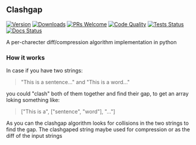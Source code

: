 ## Clashgap

[![Version](https://img.shields.io/pypi/v/clashgap?label=version)](https://pypi.org/project/clashgap)
[![Downloads](https://pepy.tech/badge/clashgap/month)](https://pepy.tech/project/clashgap)
[![PRs Welcome](https://img.shields.io/badge/PRs-welcome-blue.svg)](http://makeapullrequest.com)
[![Code Quality](https://img.shields.io/lgtm/grade/python/g/NioGreek/Clashgap.svg?logo=lgtm&logoWidth=18)](https://lgtm.com/projects/g/NioGreek/Clashgap/context:python)
[![Tests Status](https://github.com/NioGreek/Clashgap/actions/workflows/pytest.yml/badge.svg)](https://github.com/NioGreek/Clashgap/actions)
[![Docs Status](https://readthedocs.org/projects/clashgap/badge/?version=latest)](https://clashgap.readthedocs.io/en/latest/?badge=latest)

A per-charecter diff/compression algorithm implementation in python
 
### How it works
In case if you have two strings:
> "This is a sentence..." and "This is a word..."

you could "clash" both of them together and find their gap, to get an array loking something like:
> \["This is a", \["sentence", "word"\], "..."\]

As you can the clashgap algorithm looks for collisions in the two strings to find the gap. The clashgaped string maybe used for compression or as the diff of the input strings
